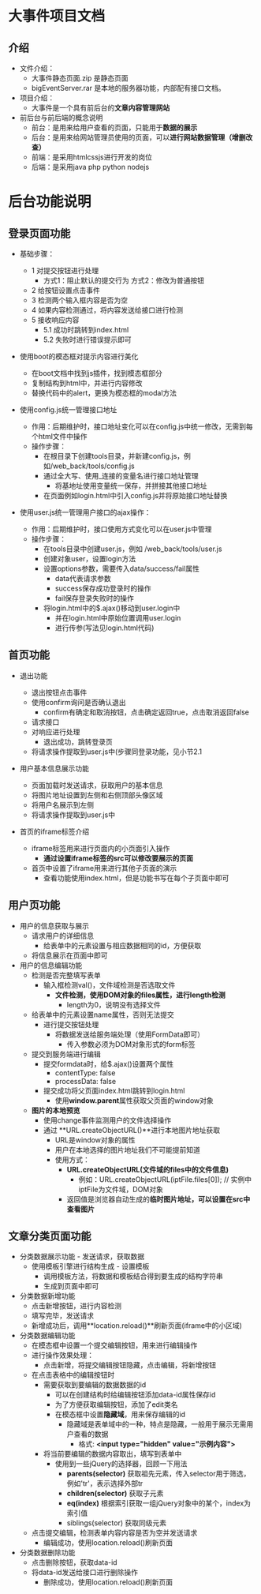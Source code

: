 # 大事件项目文档

## 介绍

- 文件介绍：
  - 大事件静态页面.zip  是静态页面
  - bigEventServer.rar  是本地的服务器功能，内部配有接口文档。
- 项目介绍：
  - 大事件是一个具有前后台的**文章内容管理网站**
- 前后台与前后端的概念说明
  - 前台：是用来给用户查看的页面，只能用于**数据的展示**
  - 后台：是用来给网站管理员使用的页面，可以**进行网站数据管理（增删改查）**
  - 前端：是采用htmlcssjs进行开发的岗位
  - 后端：是采用java php python nodejs

# 后台功能说明

## 登录页面功能

- 基础步骤：
  -  1 对提交按钮进行处理
      - 方式1：阻止默认的提交行为   方式2：修改为普通按钮
  -  2 给按钮设置点击事件
  -  3 检测两个输入框内容是否为空
  -  4 如果内容检测通过，将内容发送给接口进行检测
  -  5 接收响应内容
      -  5.1 成功时跳转到index.html
      -  5.2 失败时进行错误提示即可
- 使用boot的模态框对提示内容进行美化
  - 在boot文档中找到js插件，找到模态框部分
  - 复制结构到html中，并进行内容修改
  - 替换代码中的alert，更换为模态框的modal方法
- 使用config.js统一管理接口地址
  - 作用：后期维护时，接口地址变化可以在config.js中统一修改，无需到每个html文件中操作
  - 操作步骤：
    - 在根目录下创建tools目录，并新建config.js，例如/web_back/tools/config.js
    - 通过全大写、使用_连接的变量名进行接口地址管理
      - 将基地址使用变量统一保存，并拼接其他接口地址
    - 在页面例如login.html中引入config.js并将原始接口地址替换

- 使用user.js统一管理用户接口的ajax操作：
  - 作用：后期维护时，接口使用方式变化可以在user.js中管理
  - 操作步骤：
    - 在tools目录中创建user.js，例如 /web_back/tools/user.js
    - 创建对象user，设置login方法
    - 设置options参数，需要传入data/success/fail属性
      - data代表请求参数
      - success保存成功登录时的操作
      - fail保存登录失败时的操作
    - 将login.html中的$.ajax()移动到user.login中
      - 并在login.html中原始位置调用user.login
      - 进行传参(写法见login.html代码)

## 首页功能

- 退出功能
  - 退出按钮点击事件
  - 使用confirm询问是否确认退出
    - confirm有确定和取消按钮，点击确定返回true，点击取消返回false
  - 请求接口
  - 对响应进行处理
    - 退出成功，跳转登录页
  - 将请求操作提取到user.js中(步骤同登录功能，见小节2.1
- 用户基本信息展示功能
  - 页面加载时发送请求，获取用户的基本信息
  - 将图片地址设置到左侧和右侧顶部头像区域
  - 将用户名展示到左侧
  - 将请求操作提取到user.js中

- 首页的iframe标签介绍
  - iframe标签用来进行页面内的小页面引入操作
    - **通过设置iframe标签的src可以修改要展示的页面**
  - 首页中设置了iframe用来进行其他子页面的演示
    - 查看功能使用index.html，但是功能书写在每个子页面中即可

## 用户页功能

- 用户的信息获取与展示
  - 请求用户的详细信息
     - 给表单中的元素设置与相应数据相同的id，方便获取
  - 将信息展示在页面中即可
- 用户的信息编辑功能
  - 检测是否完整填写表单
    - 输入框检测val()，文件域检测是否选取文件
      - **文件检测，使用DOM对象的files属性，进行length检测**
        - length为0，说明没有选择文件
  - 给表单中的元素设置name属性，否则无法提交
    - 进行提交按钮处理
      - 将数据发送给服务端处理（使用FormData即可）
        - 传入参数必须为DOM对象形式的form标签
  - 提交到服务端进行编辑
    - 提交formdata时，给$.ajax()设置两个属性
      - contentType: false
      - processData: false
    - 提交成功将父页面index.html跳转到login.html
      - 使用**window.parent**属性获取父页面的window对象
  - **图片的本地预览**
    - 使用change事件监测用户的文件选择操作
    - 通过 **URL.createObjectURL()**进行本地图片地址获取
        - URL是window对象的属性
        - 用户在本地选择的图片地址我们不可能提前知道
        - 使用方式：
            - **URL.createObjectURL(文件域的files中的文件信息)**
                - 例如：URL.createObjectURL(iptFile.files[0]);   // 实例中iptFile为文件域，DOM对象
          - 返回值是浏览器自动生成的**临时图片地址，可以设置在src中查看图片**

## 文章分类页面功能

- 分类数据展示功能
      - 发送请求，获取数据
  - 使用模板引擎进行结构生成
        - 设置模板
    - 调用模板方法，将数据和模板结合得到要生成的结构字符串
    - 生成到页面中即可
- 分类数据新增功能
    - 点击新增按钮，进行内容检测
    - 填写完毕，发送请求
    - 新增成功后，调用**location.reload()**刷新页面(iframe中的小区域)
- 分类数据编辑功能
    - 在模态框中设置一个提交编辑按钮，用来进行编辑操作
    - 进行操作效果处理：
        - 点击新增，将提交编辑按钮隐藏，点击编辑，将新增按钮
    - 在点击表格中的编辑按钮时
        - 需要获取到要编辑的数据数据的id
            - 可以在创建结构时给编辑按钮添加data-id属性保存id
            - 为了方便获取编辑按钮，添加了edit类名
            - 在模态框中设置**隐藏域**，用来保存编辑的id
                - 隐藏域是表单域中的一种，特点是隐藏，一般用于展示无需用户查看的数据
                    - 格式:   **\<input type="hidden" value="示例内容">**
        - 将当前要编辑的数据内容取出，填写到表单中
            - 使用到一些jQuery的选择器，回顾一下用法
                - **parents(selector)** 获取祖先元素，传入selector用于筛选，例如'tr'，表示选择外部tr
                - **children(selector)** 获取子元素
                - **eq(index)** 根据索引获取一组jQuery对象中的某个，index为索引值
                - siblings(selector)  获取同级元素
    - 点击提交编辑，检测表单内容内容是否为空并发送请求
      - 编辑成功，使用location.reload()刷新页面
- 分类数据删除功能
    - 点击删除按钮，获取data-id
    - 将data-id发送给接口进行删除操作
        - 删除成功，使用location.reload()刷新页面